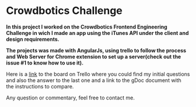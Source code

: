 # Crowdbotics Challenge

**In this project I worked on the Crowdbotics Frontend Engineering Challenge in wich I made an app using the iTunes API under the client and design requirements.**

**The projects was made with AngularJs, using trello to follow the process and Web Server for Chrome extension to set up a server(check out the issue #1 to know how to use it).**

Here is a [link](https://trello.com/b/XpoVyR9h/crowdbotics-challenge) to the board on Trello where you could find my initial questions and also the answer to the last one and a link to the gDoc document with the instructions to compare.


Any question or commentary, feel free to contact me.

